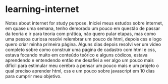 # learning-internet
Notes about internet for study purpose.
Iniciei meus estudos sobre internet, em quase uma semana, tenho demorado um pouco em questão de passar da teoria e ir para teoria com prática, não quero pular etapas, mas como uma pessoa curiosa resolvi relembrar um pouco de html, depois css e logo quero criar minha primeira página. 
Alguns dias depois resolvi ver um vídeo completo sobre como construir uma página de cadastro com html e css, estava focando muito em conteúdo teórico e alguns códicos, estava aprendendo e entendendo então me desafiei a ver algo um pouco mais difícil para estimular meu cerébro a pensar um pouco mais e um projeto o qual preciso aprender html, css e um pouco sobre javascript em 10 dias para cumprir meu objetivo.

